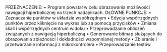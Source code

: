 
PRZEZNACZENIE:
•	Program powstał w celu obrazowania możliwości nawigacji hiperbolicznej na trzech nadajnikach.
GŁÓWNE FUNKCJE:
•	Zaznaczanie punktów w układzie współrzędnym
•	Edycja współrzędnych punktów przez kliknięcie na wykres lub za pomocą przycisków
•	Zmiana skali i współrzędnych centrum widoku
•	Przeprowadzanie obliczeń związanych z nawigacją hiperboliczną
•	Generowanie bitmap służących do obrazowania zbieżności i dokładności wspomnianej metody
•	Zbieranie i przetwarzanie informacji z mikrokontrolera
•	Przeprowadzanie testów

